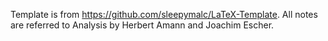 Template is from https://github.com/sleepymalc/LaTeX-Template. All notes are referred to
Analysis by Herbert Amann and Joachim Escher. 